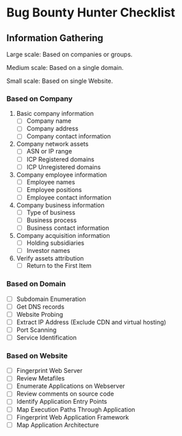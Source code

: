 # Bug Bounty Hunter Checklist

## Information Gathering

Large scale: Based on companies or groups.

Medium scale: Based on a single domain.

Small scale: Based on single Website.

### Based on Company

1. Basic company information
   * [ ] Company name
   * [ ] Company address
   * [ ] Company contact information
2. Company network assets
   * [ ] ASN or IP range
   * [ ] ICP Registered domains
   * [ ] ICP Unregistered domains
3. Company employee information
   * [ ] Employee names
   * [ ] Employee positions
   * [ ] Employee contact information
4. Company business information
   * [ ] Type of business
   * [ ] Business process
   * [ ] Business contact information
5. Company acquisition information
   * [ ] Holding subsidiaries
   * [ ] Investor names
6. Verify assets attribution
   * [ ] Return to the First Item

### Based on Domain

* [ ] Subdomain Enumeration
* [ ] Get DNS records
* [ ] Website Probing
* [ ] Extract IP Address (Exclude CDN and virtual hosting)
* [ ] Port Scanning
* [ ] Service Identification

### Based on Website

* [ ] Fingerprint Web Server
* [ ] Review Metafiles
* [ ] Enumerate Applications on Webserver
* [ ] Review comments on source code
* [ ] Identify Application Entry Points
* [ ] Map Execution Paths Through Application
* [ ] Fingerprint Web Application Framework
* [ ] Map Application Architecture
